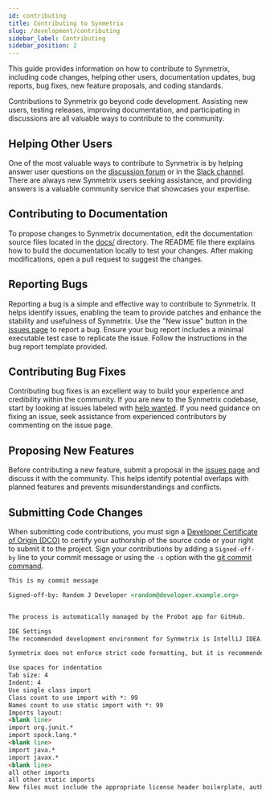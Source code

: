 ```yaml
---
id: contributing
title: Contributing to Synmetrix
slug: /development/contributing
sidebar_label: Contributing
sidebar_position: 2
---
```


This guide provides information on how to contribute to Synmetrix, including code changes, helping other users, documentation updates, bug reports, bug fixes, new feature proposals, and coding standards.

Contributions to Synmetrix go beyond code development. Assisting new users, testing releases, improving documentation, and participating in discussions are all valuable ways to contribute to the community.

## Helping Other Users

One of the most valuable ways to contribute to Synmetrix is by helping answer user questions on the [discussion forum](https://github.com/mlcraft-io/mlcraft/discussions) or in the [Slack channel](https://www.synmetrix.org/slack-invite.html). There are always new Synmetrix users seeking assistance, and providing answers is a valuable community service that showcases your expertise.

## Contributing to Documentation

To propose changes to Synmetrix documentation, edit the documentation source files located in the [docs/](https://github.com/mlcraft-io/mlcraft/tree/master/docs) directory. The README file there explains how to build the documentation locally to test your changes. After making modifications, open a pull request to suggest the changes.

## Reporting Bugs

Reporting a bug is a simple and effective way to contribute to Synmetrix. It helps identify issues, enabling the team to provide patches and enhance the stability and usefulness of Synmetrix. Use the "New issue" button in the [issues page](https://github.com/mlcraft-io/mlcraft/issues) to report a bug. Ensure your bug report includes a minimal executable test case to replicate the issue. Follow the instructions in the bug report template provided.

## Contributing Bug Fixes

Contributing bug fixes is an excellent way to build your experience and credibility within the community. If you are new to the Synmetrix codebase, start by looking at issues labeled with [help wanted](https://github.com/mlcraft-io/mlcraft/issues?q=is%3Aissue+is%3Aopen+label%3A%22help+wanted%22). If you need guidance on fixing an issue, seek assistance from experienced contributors by commenting on the issue page.

## Proposing New Features

Before contributing a new feature, submit a proposal in the [issues page](https://github.com/mlcraft-io/mlcraft/issues) and discuss it with the community. This helps identify potential overlaps with planned features and prevents misunderstandings and conflicts.

## Submitting Code Changes

When submitting code contributions, you must sign a [Developer Certificate of Origin (DCO)](https://developercertificate.org/) to certify your authorship of the source code or your right to submit it to the project. Sign your contributions by adding a `Signed-off-by` line to your commit message or using the `-s` option with the [git commit command](https://help.github.com/articles/signing-commits/).

```markdown
This is my commit message

Signed-off-by: Random J Developer <random@developer.example.org>


The process is automatically managed by the Probot app for GitHub.

IDE Settings
The recommended development environment for Synmetrix is IntelliJ IDEA. Refer to the README for instructions on importing and configuring Synmetrix to work with IntelliJ IDEA.

Synmetrix does not enforce strict code formatting, but it is recommended to adhere to the following settings:

Use spaces for indentation
Tab size: 4
Indent: 4
Use single class import
Class count to use import with *: 99
Names count to use static import with *: 99
Imports layout:
<blank line>
import org.junit.*
import spock.lang.*
<blank line>
import java.*
import javax.*
<blank line>
all other imports
all other static imports
New files must include the appropriate license header boilerplate, author name(s), and contact email(s) (example).